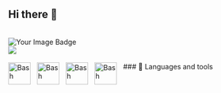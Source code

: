 ## Hi there 👋
<br />
<img src="https://tryhackme-badges.s3.amazonaws.com/KernelCrusader.png" alt="Your Image Badge" />
<br />
<img src="https://www.codewars.com/users/Reab9/badges/large" />

<br />
<br />
### 🧰 Languages and tools
<img align="left" alt="Bash" width="45px" style="padding-right:10px;" src="https://www.svgrepo.com/show/353478/bash-icon.svg" />
<img align="left" alt="Bash" width="45px" style="padding-right:10px;" src="https://www.svgrepo.com/show/452091/python.svg" />
<img align="left" alt="Bash" width="45px" style="padding-right:10px;" src="https://upload.vectorlogo.zone/logos/linux/images/23617771-2b68-44e4-9860-2fecfd8167dd.svg" />
<img align="left" alt="Bash" width="45px" style="padding-right:10px;" src="https://upload.wikimedia.org/wikipedia/commons/2/2b/Kali-dragon-icon.svg" />
<br />
